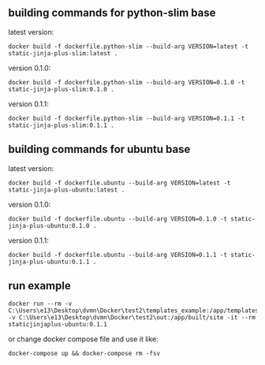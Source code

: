 ## building commands for python-slim base

latest version:

```docker build -f dockerfile.python-slim --build-arg VERSION=latest -t static-jinja-plus-slim:latest . ```

version 0.1.0:

```docker build -f dockerfile.python-slim --build-arg VERSION=0.1.0 -t static-jinja-plus-slim:0.1.0 . ```

version 0.1.1:

```docker build -f dockerfile.python-slim --build-arg VERSION=0.1.1 -t static-jinja-plus-slim:0.1.1 . ```

## building commands for ubuntu base

latest version:

```docker build -f dockerfile.ubuntu --build-arg VERSION=latest -t static-jinja-plus-ubuntu:latest . ```

version 0.1.0:

```docker build -f dockerfile.ubuntu --build-arg VERSION=0.1.0 -t static-jinja-plus-ubuntu:0.1.0 . ```

version 0.1.1:

```docker build -f dockerfile.ubuntu --build-arg VERSION=0.1.1 -t static-jinja-plus-ubuntu:0.1.1 . ```

## run example

```
docker run --rm -v C:\Users\e13\Desktop\dvmn\Docker\test2\templates_example:/app/templates_example -v C:\Users\e13\Desktop\dvmn\Docker\test2\out:/app/built/site -it --rm staticjinjaplus-ubuntu:0.1.1
```

or change docker compose file and use it like:

```
docker-compose up && docker-compose rm -fsv
```
